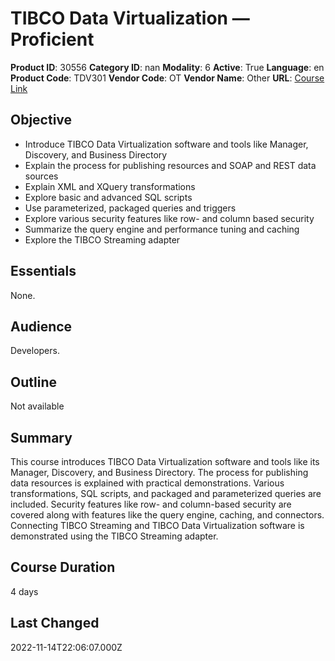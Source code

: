 # TIBCO Data Virtualization — Proficient

**Product ID**: 30556
**Category ID**: nan
**Modality**: 6
**Active**: True
**Language**: en
**Product Code**: TDV301
**Vendor Code**: OT
**Vendor Name**: Other
**URL**: [Course Link](https://www.fastlaneus.com/course/ot-tdv301)

## Objective
- Introduce TIBCO Data Virtualization software and tools like Manager, Discovery, and Business Directory
- Explain the process for publishing resources and SOAP and REST data sources
- Explain XML and XQuery transformations
- Explore basic and advanced SQL scripts
- Use parameterized, packaged queries and triggers
- Explore various security features like row- and column based security
- Summarize the query engine and performance tuning and caching
- Explore the TIBCO Streaming adapter

## Essentials
None.

## Audience
Developers.

## Outline
Not available

## Summary
This course introduces TIBCO Data Virtualization software and tools like its Manager, Discovery, and Business Directory. The process for publishing data resources is explained with practical demonstrations. Various transformations, SQL scripts, and packaged and parameterized queries are included. Security features like row- and column-based security are covered along with features like the query engine, caching, and connectors. Connecting TIBCO Streaming and TIBCO Data Virtualization software is demonstrated using the TIBCO Streaming adapter.

## Course Duration
4 days

## Last Changed
2022-11-14T22:06:07.000Z

